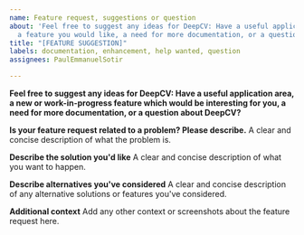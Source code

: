 ```yaml
---
name: Feature request, suggestions or question
about: 'Feel free to suggest any ideas for DeepCV: Have a useful application area,
  a feature you would like, a need for more documentation, or a question about DeepCV?'
title: "[FEATURE SUGGESTION]"
labels: documentation, enhancement, help wanted, question
assignees: PaulEmmanuelSotir

---
```


__Feel free to suggest any ideas for DeepCV: Have a useful application area, a new or work-in-progress feature which would be interesting for you, a need for more documentation, or a question about DeepCV?__

**Is your feature request related to a problem? Please describe.**
A clear and concise description of what the problem is.

**Describe the solution you'd like**
A clear and concise description of what you want to happen.

**Describe alternatives you've considered**
A clear and concise description of any alternative solutions or features you've considered.

**Additional context**
Add any other context or screenshots about the feature request here.
